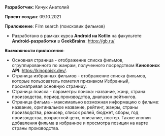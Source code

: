 **Разработчик**: Кичук Анатолий

**Проект создан**: 09.10.2021

**Приложение**: Film search (поисковик фильмов)
* Разработано в рамках курса **Android на Kotlin** на факультете **Android-разработки** в **GeekBrains**: https://gb.ru/

**Возможности приложения**:
* Основная страница - отображение списка фильмов, сгруппированного по жанрам, полученного посредством **Кинопоиск API**: https://kinopoisk.dev/.
* Страница избранных фильмов - отображение списка фильмов, которые пользователь пометил признаком Избранный, просматривая основную страницу.
* Страница поиска - параметры поиска: название, жанр, страна производства, период производства, диапазон рейтингов.
* Страница фильма - максимально возможная информацию о фильме: название, оригинальное название, рейтинг, жанры, страны производства, режисер, список ролей, бюджет, сборы, год производства, возрастной ценз, описание, постер. Также кнопки добавления фильма в избранное и просмотра позиции на карте страны производства.